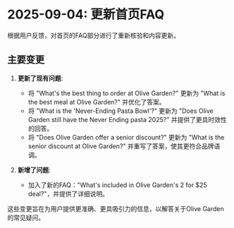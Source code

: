 # 2025-09-04: 更新首页FAQ

根据用户反馈，对首页的FAQ部分进行了重新核验和内容更新。

## 主要变更

1.  **更新了现有问题**:
    *   将 "What's the best thing to order at Olive Garden?" 更新为 "What is the best meal at Olive Garden?" 并优化了答案。
    *   将 "What is the 'Never-Ending Pasta Bowl'?" 更新为 "Does Olive Garden still have the Never Ending pasta 2025?" 并提供了更具时效性的回答。
    *   将 "Does Olive Garden offer a senior discount?" 更新为 "What is the senior discount at Olive Garden?" 并重写了答案，使其更符合品牌语调。

2.  **新增了问题**:
    *   加入了新的FAQ："What's included in Olive Garden's 2 for $25 deal?"，并提供了详细说明。

这些变更旨在为用户提供更准确、更具吸引力的信息，以解答关于Olive Garden的常见疑问。
